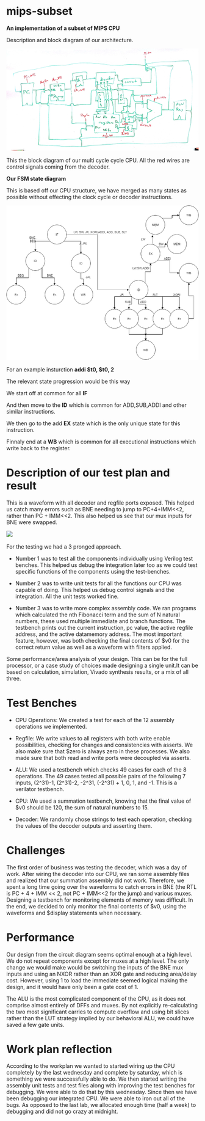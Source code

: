 # mips-subset
**An implementation of a subset of MIPS CPU**



 Description and block diagram of  our architecture.

![alt text](https://github.com/concavegit/multicycle-mips/blob/master/New%20Doc%202018-11-13%2012.13.11.jpg)

This the block diagram of our multi cycle cycle CPU. All the red wires are control signals coming from the decoder. 

**Our FSM state diagram**

This is based off our CPU structure, we have merged as many states as possible without effecting the clock cycle or decoder instructions.

![alt text](https://github.com/concavegit/multicycle-mips/blob/master/Untitled%20Diagram.png)


For an example insturction **addi $t0, $t0, 2**


The relevant state progression would be this way


We start off at common for all **IF**


And then move to the **ID** which is common for ADD,SUB,ADDI and other similar instructions.


We then go to the add **EX** state which is the only unique state for this instruction.


Finnaly end at a **WB** which is common for all executional instructions which write back to the register.







# Description of our test plan and result
This is a waveform with all decoder and regfile ports exposed. This helped us catch many errors such as BNE needing to jump to PC+4+IMM<<2, rather than PC + IMM<<2. This also helped us see that our mux inputs for BNE were swapped.

![](res/gtkwave.png)

For the testing we had a 3 pronged approach. 

- Number 1 was to test all the components individually using Verilog test benches. This helped us debug the integration later too as we could test specific functions of the components using the test-benches.

- Number 2 was to write unit tests for all the functions our CPU was capable of doing. This helped us debug control signals and the integration. All the unit tests worked fine.

- Number 3 was to write more complex assembly code. We ran programs which calculated the nth Fibonacci term and the sum of N natural numbers, these used multiple immediate and branch functions.
  The testbench prints out the current instruction, pc value, the active regfile address, and the active datamemory address.
  The most important feature, however, was both checking the final contents of $v0 for the correct return value as well as a waveform with filters applied.
  
Some performance/area analysis of your design. This can be for the full processor, or a case study of choices made designing a single unit.It can be based on calculation, simulation, Vivado synthesis results, or a mix of all three.

# Test Benches

- CPU Operations: We created a test for each of the 12 assembly operations we implemented.

- Regfile: We write values to all registers with both write enable possibilities, checking for changes and consistencies with asserts. We also make sure that $zero is always zero in these processes. We also made sure that both read and write ports were decoupled via asserts.

- ALU: We used a testbench which checks 49 cases for each of the 8 operations. The 49 cases tested all possible pairs of the following 7 inputs, (2^31)-1, (2^31)-2, -2^31, (-2^31) + 1, 0, 1, and -1. This is a verilator testbench.

- CPU: We used a summation testbench, knowing that the final value of $v0 should be 120, the sum of natural numbers to 15.

- Decoder: We randomly chose strings to test each operation, checking the values of the decoder outputs and asserting them.

# Challenges
The first order of business was testing the decoder, which was a day of work.
After wiring the decoder into our CPU, we ran some assembly files and realized that our summation assembly did not work.
Therefore, we spent a long time going over the waveforms to catch errors in BNE (the RTL is PC + 4 + IMM << 2, not PC + IMM<<2 for the jump) and various muxes.
Designing a testbench for monitoring elements of memory was difficult.
In the end, we decided to only monitor the final contents of $v0, using the waveforms and $display statements when necessary.

# Performance
Our design from the circuit diagram seems optimal enough at a high level.
We do not repeat components except for muxes at a high level.
The only change we would make would be switching the inputs of the BNE mux inputs and using an NXOR rather than an XOR gate and reducing area/delay cost.
However, using 1 to load the immediate seemed logical making the design, and it would have only been a gate cost of 1.

The ALU is the most complicated component of the CPU, as it does not comprise almost entirely of DFFs and muxes.
By not explicitly re-calculating the two most significant carries to compute overflow and using bit slices rather than the LUT strategy implied by our behavioral ALU, we could have saved a few gate units.

# Work plan reflection

According to the workplan we wanted to started wiring up the CPU completely by the last wednesday and complete by saturday, which is something we were successfully able to do. We then started writing the assembly unit tests and test files along with improving the test benches for debugging. We were able to do that by this wednesday. Since then we have been debugging our integrated CPU. We were able to iron out all of the bugs.
As opposed to the last lab, we allocated enough time (half a week) to debugging and did not go crazy at midnight.
